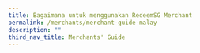 ```yaml
---
title: Bagaimana untuk menggunakan RedeemSG Merchant
permalink: /merchants/merchant-guide-malay
description: ""
third_nav_title: Merchants' Guide
---
```



